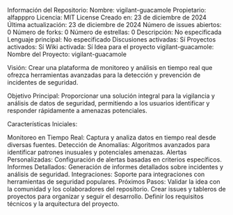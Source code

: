 Información del Repositorio:
Nombre: vigilant-guacamole
Propietario: alfapppro
Licencia: MIT License
Creado en: 23 de diciembre de 2024
Última actualización: 23 de diciembre de 2024
Número de issues abiertos: 0
Número de forks: 0
Número de estrellas: 0
Descripción: No especificada
Lenguaje principal: No especificado
Discusiones activadas: Sí
Proyectos activados: Sí
Wiki activada: Sí
Idea para el proyecto vigilant-guacamole:
Nombre del Proyecto: vigilant-guacamole

Visión: Crear una plataforma de monitoreo y análisis en tiempo real que ofrezca herramientas avanzadas para la detección y prevención de incidentes de seguridad.

Objetivo Principal: Proporcionar una solución integral para la vigilancia y análisis de datos de seguridad, permitiendo a los usuarios identificar y responder rápidamente a amenazas potenciales.

Características Iniciales:

Monitoreo en Tiempo Real: Captura y analiza datos en tiempo real desde diversas fuentes.
Detección de Anomalías: Algoritmos avanzados para identificar patrones inusuales y potenciales amenazas.
Alertas Personalizadas: Configuración de alertas basadas en criterios específicos.
Informes Detallados: Generación de informes detallados sobre incidentes y análisis de seguridad.
Integraciones: Soporte para integraciones con herramientas de seguridad populares.
Próximos Pasos:
Validar la idea con la comunidad y los colaboradores del repositorio.
Crear issues y tableros de proyectos para organizar y seguir el desarrollo.
Definir los requisitos técnicos y la arquitectura del proyecto.
